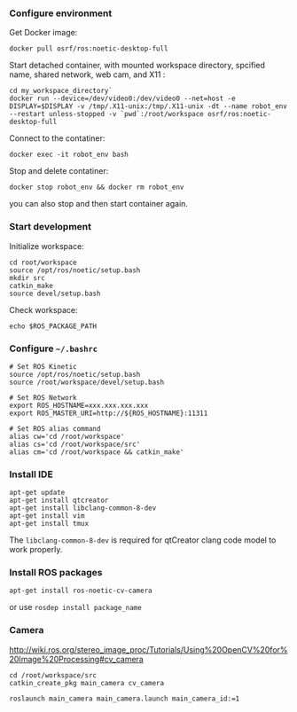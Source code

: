 ### Configure environment

Get Docker image:

`docker pull osrf/ros:noetic-desktop-full`

Start detached container, with mounted workspace directory, spcified name, shared network, web cam, and X11 :
~~~
cd my_workspace_directory`
docker run --device=/dev/video0:/dev/video0 --net=host -e DISPLAY=$DISPLAY -v /tmp/.X11-unix:/tmp/.X11-unix -dt --name robot_env --restart unless-stopped -v `pwd`:/root/workspace osrf/ros:noetic-desktop-full
~~~
Connect to the contatiner:

`docker exec -it robot_env bash`

Stop and delete contatiner:

`docker stop robot_env && docker rm robot_env`

you can also stop and then start container again.

### Start development

Initialize workspace:
~~~
cd root/workspace
source /opt/ros/noetic/setup.bash
mkdir src
catkin_make
source devel/setup.bash
~~~
Check workspace:

`echo $ROS_PACKAGE_PATH`

### Configure `~/.bashrc`
~~~
# Set ROS Kinetic
source /opt/ros/noetic/setup.bash
source /root/workspace/devel/setup.bash

# Set ROS Network
export ROS_HOSTNAME=xxx.xxx.xxx.xxx
export ROS_MASTER_URI=http://${ROS_HOSTNAME}:11311

# Set ROS alias command
alias cw='cd /root/workspace'
alias cs='cd /root/workspace/src'
alias cm='cd /root/workspace && catkin_make'
~~~

### Install IDE
~~~
apt-get update
apt-get install qtcreator
apt-get install libclang-common-8-dev
apt-get install vim
apt-get install tmux
~~~

The `libclang-common-8-dev` is required for qtCreator clang code model to work properly.

### Install ROS packages

`apt-get install ros-noetic-cv-camera`

or use `rosdep install package_name`

### Camera

http://wiki.ros.org/stereo_image_proc/Tutorials/Using%20OpenCV%20for%20Image%20Processing#cv_camera

~~~
cd /root/workspace/src
catkin_create_pkg main_camera cv_camera

roslaunch main_camera main_camera.launch main_camera_id:=1
~~~

